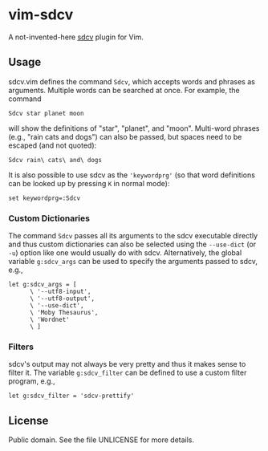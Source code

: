 vim-sdcv
========

A not-invented-here [sdcv][1] plugin for Vim.

[1]: https://dushistov.github.io/sdcv/

Usage
-----

sdcv.vim defines the command `Sdcv`, which accepts words and phrases as
arguments.  Multiple words can be searched at once.  For example, the
command

    Sdcv star planet moon

will show the definitions of "star", "planet", and "moon".  Multi-word
phrases (e.g., "rain cats and dogs") can also be passed, but spaces need
to be escaped (and not quoted):

    Sdcv rain\ cats\ and\ dogs

It is also possible to use sdcv as the `'keywordprg'` (so that word
definitions can be looked up by pressing `K` in normal mode):

    set keywordprg=:Sdcv

### Custom Dictionaries

The command `Sdcv` passes all its arguments to the sdcv executable
directly and thus custom dictionaries can also be selected using
the `--use-dict` (or `-u`) option like one would usually do with sdcv.
Alternatively, the global variable `g:sdcv_args` can be used to specify
the arguments passed to sdcv, e.g.,

    let g:sdcv_args = [
          \ '--utf8-input',
          \ '--utf8-output',
          \ '--use-dict',
          \ 'Moby Thesaurus',
          \ 'Wordnet'
          \ ]


### Filters

sdcv's output may not always be very pretty and thus it makes sense to
filter it.  The variable `g:sdcv_filter` can be defined to use a custom
filter program, e.g.,

    let g:sdcv_filter = 'sdcv-prettify'

License
-------

Public domain.  See the file UNLICENSE for more details.
